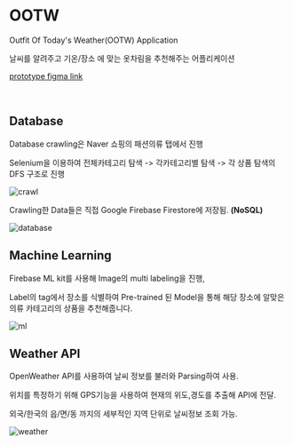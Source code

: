 # OOTW

Outfit Of Today's Weather(OOTW) Application

날씨를 알려주고 기온/장소 에 맞는 옷차림을 추천해주는 어플리케이션

[prototype figma link](https://www.figma.com/file/ZhkMhj4niGnZ3gAVbZAN29/ootd%EC%B6%94%EC%B2%9CApp?node-id=0%3A1)

<br>



## Database



Database crawling은 Naver 쇼핑의 패션의류 탭에서 진행

Selenium을 이용하여 전체카테고리 탐색 -> 각카테고리별 탐색 -> 각 상품 탐색의 DFS 구조로 진행



![crawl](https://user-images.githubusercontent.com/47979730/123631507-c8569480-d851-11eb-9eb9-fe49d6f9c6db.PNG)

Crawling한 Data들은 직접 Google Firebase Firestore에 저장됨. **(NoSQL)**

![database](https://user-images.githubusercontent.com/47979730/123631814-23888700-d852-11eb-8165-6056275a06a7.PNG)





## Machine Learning

Firebase ML kit를 사용해 Image의 multi labeling을 진행,

Label의 tag에서 장소를 식별하여 Pre-trained 된 Model을 통해 해당 장소에 알맞은 의류 카테고리의 상품을 추천해줍니다.

![ml](https://user-images.githubusercontent.com/47979730/123634415-5ed88500-d855-11eb-8618-ba7a6e7c8e51.png)





## Weather API



OpenWeather API를 사용하여 날씨 정보를 불러와 Parsing하여 사용.

위치를 특정하기 위해 GPS기능을 사용하여 현재의 위도,경도를 추출해 API에 전달.

외국/한국의 읍/면/동 까지의 세부적인 지역 단위로 날씨정보 조회 가능.



![weather](https://user-images.githubusercontent.com/47979730/123631962-50d53500-d852-11eb-89b3-bb3fafb328d1.png)

